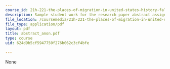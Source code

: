 ```yaml
---
course_id: 21h-221-the-places-of-migration-in-united-states-history-fall-2006
description: Sample student work for the research paper abstract assignment.
file_location: /coursemedia/21h-221-the-places-of-migration-in-united-states-history-fall-2006/624d9b5cf5947750f276b062c3cf4bfe_abstract_anon.pdf
file_type: application/pdf
layout: pdf
title: abstract_anon.pdf
type: course
uid: 624d9b5cf5947750f276b062c3cf4bfe

---
```

None